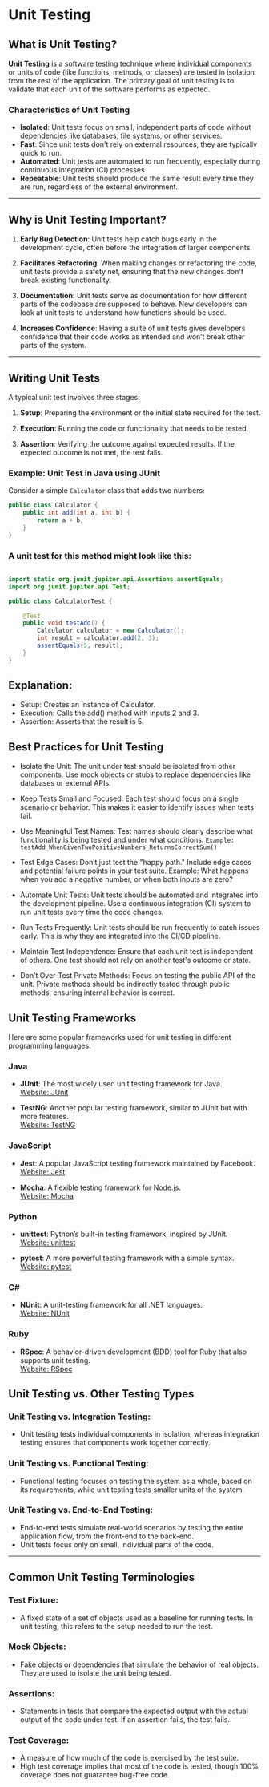 # Unit Testing

## What is Unit Testing?

**Unit Testing** is a software testing technique where individual components or units of code (like functions, methods, or classes) are tested in isolation from the rest of the application. The primary goal of unit testing is to validate that each unit of the software performs as expected.

### Characteristics of Unit Testing

- **Isolated**: Unit tests focus on small, independent parts of code without dependencies like databases, file systems, or other services.
- **Fast**: Since unit tests don't rely on external resources, they are typically quick to run.
- **Automated**: Unit tests are automated to run frequently, especially during continuous integration (CI) processes.
- **Repeatable**: Unit tests should produce the same result every time they are run, regardless of the external environment.

---

## Why is Unit Testing Important?

1. **Early Bug Detection**: Unit tests help catch bugs early in the development cycle, often before the integration of larger components.

2. **Facilitates Refactoring**: When making changes or refactoring the code, unit tests provide a safety net, ensuring that the new changes don't break existing functionality.

3. **Documentation**: Unit tests serve as documentation for how different parts of the codebase are supposed to behave. New developers can look at unit tests to understand how functions should be used.

4. **Increases Confidence**: Having a suite of unit tests gives developers confidence that their code works as intended and won’t break other parts of the system.

---

## Writing Unit Tests

A typical unit test involves three stages:

1. **Setup**: Preparing the environment or the initial state required for the test.

2. **Execution**: Running the code or functionality that needs to be tested.

3. **Assertion**: Verifying the outcome against expected results. If the expected outcome is not met, the test fails.

### Example: Unit Test in Java using JUnit

Consider a simple `Calculator` class that adds two numbers:

```java
public class Calculator {
    public int add(int a, int b) {
        return a + b;
    }
}
```
### A unit test for this method might look like this:

```java

import static org.junit.jupiter.api.Assertions.assertEquals;
import org.junit.jupiter.api.Test;

public class CalculatorTest {

    @Test
    public void testAdd() {
        Calculator calculator = new Calculator();
        int result = calculator.add(2, 3);
        assertEquals(5, result);
    }
}
```

## Explanation:
- Setup: Creates an instance of Calculator.
- Execution: Calls the add() method with inputs 2 and 3.
- Assertion: Asserts that the result is 5.

## Best Practices for Unit Testing
- Isolate the Unit: The unit under test should be isolated from other components. Use mock objects or stubs to replace dependencies like databases or external APIs.

- Keep Tests Small and Focused: Each test should focus on a single scenario or behavior. This makes it easier to identify issues when tests fail.

- Use Meaningful Test Names: Test names should clearly describe what functionality is being tested and under what conditions.
 ```Example: testAdd_WhenGivenTwoPositiveNumbers_ReturnsCorrectSum()```

- Test Edge Cases: Don’t just test the "happy path." Include edge cases and potential failure points in your test suite.
Example: What happens when you add a negative number, or when both inputs are zero?

- Automate Unit Tests: Unit tests should be automated and integrated into the development pipeline. Use a continuous integration (CI) system to run unit tests every time the code changes.

- Run Tests Frequently: Unit tests should be run frequently to catch issues early. This is why they are integrated into the CI/CD pipeline.

- Maintain Test Independence: Ensure that each unit test is independent of others. One test should not rely on another test's outcome or state.

- Don’t Over-Test Private Methods: Focus on testing the public API of the unit. Private methods should be indirectly tested through public methods, ensuring internal behavior is correct.

## Unit Testing Frameworks

Here are some popular frameworks used for unit testing in different programming languages:

### Java
- **JUnit**: The most widely used unit testing framework for Java.  
  [Website: JUnit](https://junit.org/)

- **TestNG**: Another popular testing framework, similar to JUnit but with more features.  
  [Website: TestNG](https://testng.org/)

### JavaScript
- **Jest**: A popular JavaScript testing framework maintained by Facebook.  
  [Website: Jest](https://jestjs.io/)

- **Mocha**: A flexible testing framework for Node.js.  
  [Website: Mocha](https://mochajs.org/)

### Python
- **unittest**: Python’s built-in testing framework, inspired by JUnit.  
  [Website: unittest](https://docs.python.org/3/library/unittest.html)

- **pytest**: A more powerful testing framework with a simple syntax.  
  [Website: pytest](https://docs.pytest.org/)

### C#
- **NUnit**: A unit-testing framework for all .NET languages.  
  [Website: NUnit](https://nunit.org/)

### Ruby
- **RSpec**: A behavior-driven development (BDD) tool for Ruby that also supports unit testing.  
  [Website: RSpec](https://rspec.info/)


## Unit Testing vs. Other Testing Types

### Unit Testing vs. Integration Testing:
- Unit testing tests individual components in isolation, whereas integration testing ensures that components work together correctly.

### Unit Testing vs. Functional Testing:
- Functional testing focuses on testing the system as a whole, based on its requirements, while unit testing tests smaller units of the system.

### Unit Testing vs. End-to-End Testing:
- End-to-end tests simulate real-world scenarios by testing the entire application flow, from the front-end to the back-end.
- Unit tests focus only on small, individual parts of the code.

---

## Common Unit Testing Terminologies

### Test Fixture:
- A fixed state of a set of objects used as a baseline for running tests. In unit testing, this refers to the setup needed to run the test.

### Mock Objects:
- Fake objects or dependencies that simulate the behavior of real objects. They are used to isolate the unit being tested.

### Assertions:
- Statements in tests that compare the expected output with the actual output of the code under test. If an assertion fails, the test fails.

### Test Coverage:
- A measure of how much of the code is exercised by the test suite.
- High test coverage implies that most of the code is tested, though 100% coverage does not guarantee bug-free code.

